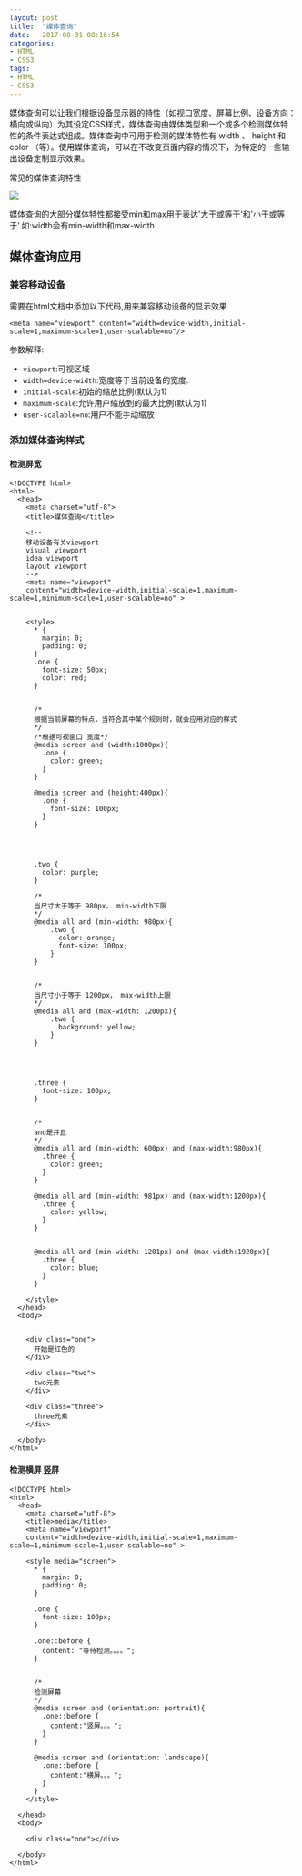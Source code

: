 ```yaml
---
layout: post
title:  "媒体查询"
date:   2017-08-31 08:16:54
categories:
- HTML
- CSS3
tags:
- HTML
- CSS3
---
```




媒体查询可以让我们根据设备显示器的特性（如视口宽度、屏幕比例、设备方向：横向或纵向）为其设定CSS样式，媒体查询由媒体类型和一个或多个检测媒体特性的条件表达式组成。媒体查询中可用于检测的媒体特性有 width 、 height 和 color （等）。使用媒体查询，可以在不改变页面内容的情况下，为特定的一些输出设备定制显示效果。





常见的媒体查询特性

![](http://oujvmc3la.bkt.clouddn.com/media.jpg)

媒体查询的大部分媒体特性都接受min和max用于表达'大于或等于'和'小于或等于'.如:width会有min-width和max-width

## 媒体查询应用

### 兼容移动设备

需要在html文档中添加以下代码,用来兼容移动设备的显示效果

```
<meta name="viewport" content="width=device-width,initial-scale=1,maximum-scale=1,user-scalable=no"/>
```

参数解释:

- `viewport`:可视区域
- `width=device-width`:宽度等于当前设备的宽度.
- `initial-scale`:初始的缩放比例(默认为1)
- `maximum-scale`:允许用户缩放到的最大比例(默认为1)
- `user-scalable=no`:用户不能手动缩放

### 添加媒体查询样式

#### 检测屏宽

```
<!DOCTYPE html>
<html>
  <head>
    <meta charset="utf-8">
    <title>媒体查询</title>

    <!--
    移动设备有关viewport
    visual viewport
    idea viewport
    layout viewport
    -->
    <meta name="viewport"
    content="width=device-width,initial-scale=1,maximum-scale=1,minimum-scale=1,user-scalable=no" >


    <style>
      * {
        margin: 0;
        padding: 0;
      }
      .one {
        font-size: 50px;
        color: red;
      }


      /*
      根据当前屏幕的特点，当符合其中某个规则时，就会应用对应的样式
      */
      /*根据可视窗口 宽度*/
      @media screen and (width:1000px){
        .one {
          color: green;
        }
      }

      @media screen and (height:400px){
        .one {
          font-size: 100px;
        }
      }




      .two {
        color: purple;
      }

      /*
      当尺寸大于等于 980px， min-width下限
      */
      @media all and (min-width: 980px){
          .two {
            color: orange;
            font-size: 100px;
          }
      }


      /*
      当尺寸小于等于 1200px， max-width上限
      */
      @media all and (max-width: 1200px){
          .two {
            background: yellow;
          }
      }




      .three {
        font-size: 100px;
      }


      /*
      and是并且
      */
      @media all and (min-width: 600px) and (max-width:980px){
        .three {
          color: green;
        }
      }

      @media all and (min-width: 981px) and (max-width:1200px){
        .three {
          color: yellow;
        }
      }


      @media all and (min-width: 1201px) and (max-width:1920px){
        .three {
          color: blue;
        }
      }

    </style>
  </head>
  <body>


    <div class="one">
      开始是红色的
    </div>

    <div class="two">
      two元素
    </div>

    <div class="three">
      three元素
    </div>

  </body>
</html>
```

#### 检测横屏 竖屏

```
<!DOCTYPE html>
<html>
  <head>
    <meta charset="utf-8">
    <title>media</title>
    <meta name="viewport"
    content="width=device-width,initial-scale=1,maximum-scale=1,minimum-scale=1,user-scalable=no" >

    <style media="screen">
      * {
        margin: 0;
        padding: 0;
      }

      .one {
        font-size: 100px;
      }

      .one::before {
        content: "等待检测。。。。";
      }


      /*
      检测屏幕
      */
      @media screen and (orientation: portrait){
        .one::before {
          content:"竖屏。。。";
        }
      }

      @media screen and (orientation: landscape){
        .one::before {
          content:"横屏。。。";
        }
      }
    </style>

  </head>
  <body>

    <div class="one"></div>

  </body>
</html>
```
